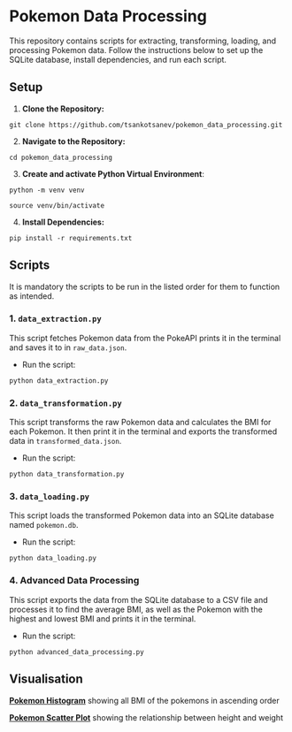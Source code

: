 # Pokemon Data Processing

This repository contains scripts for extracting, transforming, loading, and processing Pokemon data. Follow the instructions below to set up the SQLite database, install dependencies, and run each script.

## Setup

1. **Clone the Repository:**

```
git clone https://github.com/tsankotsanev/pokemon_data_processing.git
```

2. **Navigate to the Repository:**

```
cd pokemon_data_processing
```

3. **Create and activate Python Virtual Environment**:

```
python -m venv venv
```

```
source venv/bin/activate
```

4. **Install Dependencies:**

```
pip install -r requirements.txt
```

## Scripts

It is mandatory the scripts to be run in the listed order for them to function as intended.

### 1. `data_extraction.py`

This script fetches Pokemon data from the PokeAPI prints it in the terminal and saves it to in `raw_data.json`.

-   Run the script:

```
python data_extraction.py
```

### 2. `data_transformation.py`

This script transforms the raw Pokemon data and calculates the BMI for each Pokemon. It then print it in the terminal and exports the transformed data in `transformed_data.json`.

-   Run the script:

```
python data_transformation.py
```

### 3. `data_loading.py`

This script loads the transformed Pokemon data into an SQLite database named `pokemon.db`.

-   Run the script:

```
python data_loading.py
```

### 4. Advanced Data Processing

This script exports the data from the SQLite database to a CSV file and processes it to find the average BMI, as well as the Pokemon with the highest and lowest BMI and prints it in the terminal.

-   Run the script:

```
python advanced_data_processing.py
```

## Visualisation

**[Pokemon Histogram](https://lookerstudio.google.com/reporting/5a8e517d-ead4-4f1b-a84a-e14ed0c06b09/page/XImtD)** showing all BMI of the pokemons in ascending order

**[Pokemon Scatter Plot](https://lookerstudio.google.com/reporting/1ba9e2cf-2fc8-415a-b0fc-16bc579eddd2)** showing the relationship between height and weight
